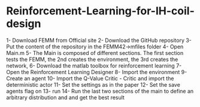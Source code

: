 # Reinforcement-Learning-for-IH-coil-design

1- Download FEMM from Official site
2- Download the GitHub repository
3- Put the content of the repository in the FEMM42->mfiles folder
4- Open Main.m
5- The Main is composed of different sections. The first section tests the FEMM, the 2nd creates the environment, the 3rd creates the network,
6- Download the matlab toolbox for reinforcement learning
7- Open the Reinforcement Learning Designer
8- Import the environment 
9- Create an agent
10- Import the Q-Value Critic - Critic and import the deterministic actor
11- Set the settings as in the paper
12- Set the save agents flag on
13- run
14- Run the last two sections of the main to define an arbitrary distribution and and get the best result
